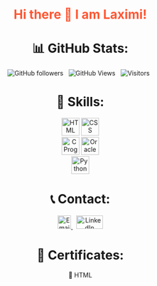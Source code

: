 <div align="center">
  
  <h1 style="color:#FF5733;">Hi there 👋 I am Laximi!</h1>
  
  # 📊 GitHub Stats:
  ![GitHub followers](https://img.shields.io/github/followers/tlaximi6?label=Follow&style=social) &nbsp;
  ![GitHub Views](https://komarev.com/ghpvc/?username=tlaximi6) &nbsp;
  ![Visitors](https://visitor-badge.laobi.icu/badge?page_id=tlaximi6.tlaximi6) &nbsp;

  # 🌱 Skills:
  
  <div>
    <img src="https://upload.wikimedia.org/wikipedia/commons/6/61/HTML5_logo_and_wordmark.svg" alt="HTML" width="40" height="40">
    <img src="https://upload.wikimedia.org/wikipedia/commons/d/d5/CSS3_logo_and_wordmark.svg" alt="CSS" width="40" height="40">
  </div>
  <div>
    <img src="https://upload.wikimedia.org/wikipedia/commons/1/19/C_Logo.png" alt="C Programming" width="40" height="40">
    <img src="https://upload.wikimedia.org/wikipedia/commons/5/50/Oracle_logo.svg" alt="Oracle Database" width="40" height="40">
  </div>
  <div>
    <img src="https://upload.wikimedia.org/wikipedia/commons/c/c3/Python-logo-notext.svg" alt="Python" width="40" height="40">
  </div>
  
  # 📞 Contact:
  
  <div>
    <a href="mailto:tlaximi11@gmail.com">
      <img src="https://upload.wikimedia.org/wikipedia/commons/4/4e/Gmail_Icon.png" alt="Email" width="30" height="30">
    </a> &nbsp; 
    <a href="https://www.linkedin.com/feed/">
      <img src="https://upload.wikimedia.org/wikipedia/commons/0/01/LinkedIn_Logo.svg" alt="LinkedIn" width="60" height="30">
    </a>
  </div>
  
  # 📍 Certificates:
  
  <div>
    <a href="HTML_ Mimo Certificate!.pdf" style="text-decoration:none; color:inherit;">🤖 HTML</a>
  </div>
</div>
